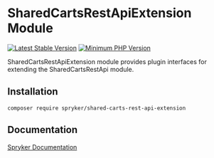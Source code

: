 # SharedCartsRestApiExtension Module
[![Latest Stable Version](https://poser.pugx.org/spryker/shared-carts-rest-api-extension/v/stable.svg)](https://packagist.org/packages/spryker/shared-carts-rest-api-extension)
[![Minimum PHP Version](https://img.shields.io/badge/php-%3E%3D%208.3-8892BF.svg)](https://php.net/)

SharedCartsRestApiExtension module provides plugin interfaces for extending the SharedCartsRestApi module.

## Installation

```
composer require spryker/shared-carts-rest-api-extension
```

## Documentation

[Spryker Documentation](https://docs.spryker.com)
